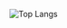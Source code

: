 ![Top Langs](https://github-readme-stats.vercel.app/api/top-langs/?username=denyuma&layout=compact)

<!--START_SECTION:waka-->

<!--END_SECTION:waka-->